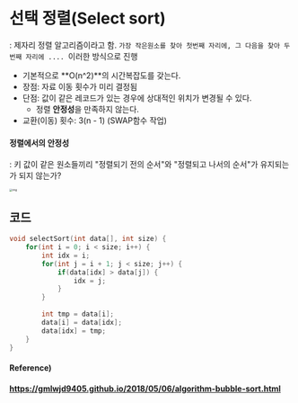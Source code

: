 # 선택 정렬(Select sort)

: 제자리 정렬 알고리즘이라고 함. `가장 작은원소를 찾아 첫번째 자리에, 그 다음을 찾아 두번째 자리에 .... `이러한 방식으로 진행

* 기본적으로 **O(n^2)**의 시간복잡도를 갖는다.
* 장점: 자료 이동 횟수가 미리 결정됨
* 단점: 값이 같은 레코드가 있는 경우에 상대적인 위치가 변경될 수 있다.
  * 정렬 **안정성**을 만족하지 않는다.
* 교환(이동) 횟수: 3(n - 1) (SWAP함수 작업)

#### 정렬에서의 안정성

: 키 값이 같은 원소들끼리 "정렬되기 전의 순서"와 "정렬되고 나서의 순서"가 유지되는가 되지 않는가?



<img src="https://gmlwjd9405.github.io/images/algorithm-selection-sort/selection-sort.png" alt="img" style="zoom:33%;" />



## 코드

```c++
void selectSort(int data[], int size) {
    for(int i = 0; i < size; i++) {
        int idx = i;
        for(int j = i + 1; j < size; j++) {
            if(data[idx] > data[j]) {
                idx = j;
            }
        }
        
        int tmp = data[i];
        data[i] = data[idx];
        data[idx] = tmp;
    }
}
```





#### Reference)

#### https://gmlwjd9405.github.io/2018/05/06/algorithm-bubble-sort.html